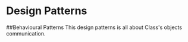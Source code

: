 # Design Patterns

##Behavioural Patterns
This design patterns is all about Class's objects communication.